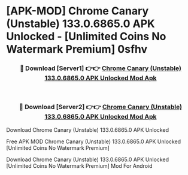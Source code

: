 # [APK-MOD] Chrome Canary (Unstable) 133.0.6865.0 APK Unlocked - [Unlimited Coins No Watermark Premium] 0sfhv



<div align="center">
<h3>🔴 Download [Server1] 👉👉 <a href="https://momento.my/?title=Chrome_Canary_(Unstable)_133.0.6865.0_APK_Unlocked">Chrome Canary (Unstable) 133.0.6865.0 APK Unlocked Mod Apk</a></h3><br>

<h3>🔴 Download [Server2] 👉👉 <a href="https://momento.my/?title=Chrome_Canary_(Unstable)_133.0.6865.0_APK_Unlocked">Chrome Canary (Unstable) 133.0.6865.0 APK Unlocked Mod Apk</a></h3>
</div>



Download Chrome Canary (Unstable) 133.0.6865.0 APK Unlocked 

Free APK MOD Chrome Canary (Unstable) 133.0.6865.0 APK Unlocked [Unlimited Coins No Watermark Premium]

Download Chrome Canary (Unstable) 133.0.6865.0 APK Unlocked [Unlimited Coins No Watermark Premium] Mod For Android
